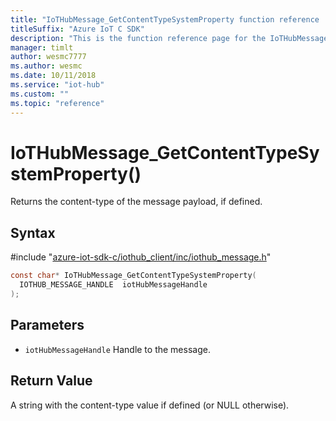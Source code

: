 ```yaml
---                             
title: "IoTHubMessage_GetContentTypeSystemProperty function reference | Microsoft Docs" 
titleSuffix: "Azure IoT C SDK"            
description: "This is the function reference page for the IoTHubMessage_GetContentTypeSystemProperty() function in the Azure IoT C SDK. This SDK is used with Azure IoT Hub and Azure IoT Hub Device Provisioning Service"            
manager: timlt                 
author: wesmc7777              
ms.author: wesmc               
ms.date: 10/11/2018                    
ms.service: "iot-hub"             
ms.custom: ""                
ms.topic: "reference"        
---                            
```


# IoTHubMessage_GetContentTypeSystemProperty()

Returns the content-type of the message payload, if defined.

## Syntax

\#include "[azure-iot-sdk-c/iothub_client/inc/iothub_message.h](../iothub-message-h.md)"  
```C
const char* IoTHubMessage_GetContentTypeSystemProperty(
  IOTHUB_MESSAGE_HANDLE  iotHubMessageHandle
);
```

## Parameters
* `iotHubMessageHandle` Handle to the message.

## Return Value
A string with the content-type value if defined (or NULL otherwise).

